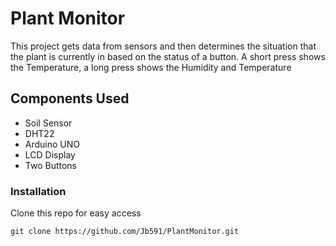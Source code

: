 # Plant Monitor
This project gets data from sensors and then determines the situation that the plant is currently in based on the status of a button. A short press shows the Temperature, a long press shows the Humidity and Temperature

## Components Used

* Soil Sensor
* DHT22
* Arduino UNO
* LCD Display
* Two Buttons

### Installation

Clone this repo for easy access

`git clone https://github.com/Jb591/PlantMonitor.git`